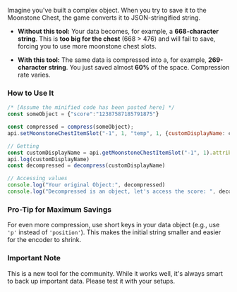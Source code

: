 Imagine you've built a complex object. When you try to save it to the Moonstone Chest, the game converts it to JSON-stringified string.

*   **Without this tool:** Your data becomes, for example, a **668-character string**. This is **too big for the chest** (668 > 476) and will fail to save, forcing you to use more moonstone chest slots.

*   **With this tool:** The same data is compressed into a, for example, **269-character string**. You just saved almost **60%** of the space. Compression rate varies.

### How to Use It

```javascript
/* [Assume the minified code has been pasted here] */
const someObject = {"score":"12387587185791875"}

const compressed = compress(someObject);
api.setMoonstoneChestItemSlot("-1", 1, "temp", 1, {customDisplayName: compressed})

// Getting
const customDisplayName = api.getMoonstoneChestItemSlot("-1", 1).attributes.customDisplayName;
api.log(customDisplayName)
const decompressed = decompress(customDisplayName)

// Accessing values
console.log("Your original Object:", decompressed)
console.log("Decompressed is an object, let's access the score: ", decompressed.score) 
```

### Pro-Tip for Maximum Savings

For even more compression, use short keys in your data object (e.g., use `'p'` instead of `'position'`). This makes the initial string smaller and easier for the encoder to shrink.

### Important Note

This is a new tool for the community. While it works well, it's always smart to back up important data. Please test it with your setups.